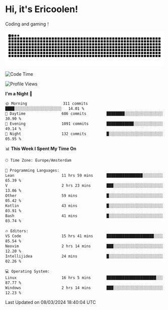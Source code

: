 # Hi, it's Ericoolen!
Coding and gaming！

<picture>
  <source media="(prefers-color-scheme: dark)" srcset="https://raw.githubusercontent.com/Eric-Song-Nop/Eric-Song-Nop/output/github-contribution-grid-snake-dark.svg">
  <source media="(prefers-color-scheme: light)" srcset="https://raw.githubusercontent.com/Eric-Song-Nop/Eric-Song-Nop/output/github-contribution-grid-snake.svg">
  <img alt="github contribution grid snake animation" src="https://raw.githubusercontent.com/Eric-Song-Nop/Eric-Song-Nop/output/github-contribution-grid-snake.svg">
</picture>

<!--START_SECTION:waka-->
![Code Time](http://img.shields.io/badge/Code%20Time-1%2C221%20hrs%2039%20mins-blue)

![Profile Views](http://img.shields.io/badge/Profile%20Views-27-blue)

**I'm a Night 🦉** 

```text
🌞 Morning                311 commits         ████░░░░░░░░░░░░░░░░░░░░░   14.01 % 
🌆 Daytime                686 commits         ████████░░░░░░░░░░░░░░░░░   30.90 % 
🌃 Evening                1091 commits        ████████████░░░░░░░░░░░░░   49.14 % 
🌙 Night                  132 commits         █░░░░░░░░░░░░░░░░░░░░░░░░   05.95 % 
```


📊 **This Week I Spent My Time On** 

```text
🕑︎ Time Zone: Europe/Amsterdam

💬 Programming Languages: 
Lean                     11 hrs 59 mins      ████████████████░░░░░░░░░   65.39 % 
V                        2 hrs 23 mins       ███░░░░░░░░░░░░░░░░░░░░░░   13.06 % 
Other                    59 mins             █░░░░░░░░░░░░░░░░░░░░░░░░   05.42 % 
Kotlin                   43 mins             █░░░░░░░░░░░░░░░░░░░░░░░░   03.91 % 
Bash                     41 mins             █░░░░░░░░░░░░░░░░░░░░░░░░   03.74 % 

🔥 Editors: 
VS Code                  15 hrs 41 mins      █████████████████████░░░░   85.54 % 
Neovim                   2 hrs 14 mins       ███░░░░░░░░░░░░░░░░░░░░░░   12.20 % 
Intellijidea             24 mins             █░░░░░░░░░░░░░░░░░░░░░░░░   02.26 % 

💻 Operating System: 
Linux                    16 hrs 5 mins       ██████████████████████░░░   87.77 % 
Windows                  2 hrs 14 mins       ███░░░░░░░░░░░░░░░░░░░░░░   12.23 % 
```


 Last Updated on 08/03/2024 18:40:04 UTC
<!--END_SECTION:waka-->
